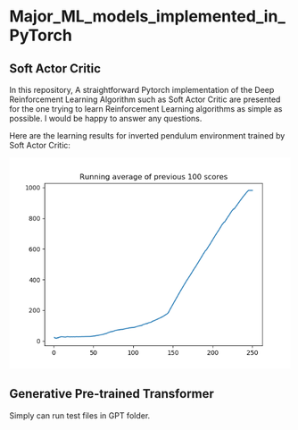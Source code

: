 # Major_ML_models_implemented_in_PyTorch

## Soft Actor Critic
In this repository, A straightforward Pytorch implementation of the Deep Reinforcement Learning Algorithm such as Soft Actor Critic are presented for the one trying to learn Reinforcement Learning algorithms as simple as possible. I would be happy to answer any questions. 

Here are the learning results for inverted pendulum environment trained by Soft Actor Critic:
<p align="center">
  <img src="inverted_pendulum.png" />
</p>

## Generative Pre-trained Transformer

Simply can run test files in GPT folder.  


